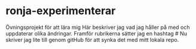 # ronja-experimenterar
Övningsprojekt för att lära mig
Här beskriver jag vad jag håller på med och uppdaterar olika ändringar. Framför rubrikerna sätter jag en hashtag #
Nu skriver jag lite till genom gitHub för att synka det med mitt lokala repo.
